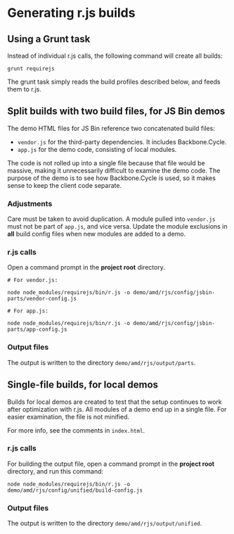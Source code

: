 # Generating r.js builds

## Using a Grunt task

Instead of individual r.js calls, the following command will create all builds:

```
grunt requirejs
```

The grunt task simply reads the build profiles described below, and feeds them to r.js.


## Split builds with two build files, for JS Bin demos

The demo HTML files for JS Bin reference two concatenated build files:

- `vendor.js` for the third-party dependencies. It includes Backbone.Cycle.
- `app.js` for the demo code, consisting of local modules.

The code is not rolled up into a single file because that file would be massive, making it unnecessarily difficult to examine the demo code. The purpose of the demo is to see how Backbone.Cycle is used, so it makes sense to keep the client code separate.

### Adjustments

Care must be taken to avoid duplication. A module pulled into `vendor.js` must not be part of `app.js`, and vice versa. Update the module exclusions in **all** build config files when new modules are added to a demo.

### r.js calls

Open a command prompt in the **project root** directory.

```
# For vendor.js:

node node_modules/requirejs/bin/r.js -o demo/amd/rjs/config/jsbin-parts/vendor-config.js

# For app.js:

node node_modules/requirejs/bin/r.js -o demo/amd/rjs/config/jsbin-parts/app-config.js
```

### Output files

The output is written to the directory `demo/amd/rjs/output/parts`.


## Single-file builds, for local demos

Builds for local demos are created to test that the setup continues to work after optimization with r.js. All modules of a demo end up in a single file. For easier examination, the file is not minified.

For more info, see the comments in `index.html`.

### r.js calls

For building the output file, open a command prompt in the **project root** directory, and run this command:

```
node node_modules/requirejs/bin/r.js -o demo/amd/rjs/config/unified/build-config.js
```

### Output files

The output is written to the directory `demo/amd/rjs/output/unified`.